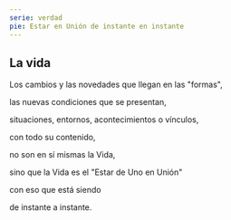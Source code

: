 ```yaml
---
serie: verdad
pie: Estar en Unión de instante en instante
---
```


## La vida

Los cambios y las novedades que llegan en las "formas",

las nuevas condiciones que se presentan,

situaciones, entornos, acontecimientos o vínculos,

con todo su contenido,

no son en sí mismas la Vida,

sino que la Vida es el "Estar de Uno en Unión"

con eso que está siendo

de instante a instante.
